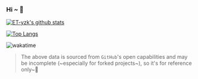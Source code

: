 ### Hi ~ 🤩

[![ET-yzk's github stats](https://github-readme-stats.yzketx.online/api?username=ET-yzk&count_private=true&include_all_commits=false&show_icons=true&theme=flag-india)](https://blog.yzketx.online)
<!-- [![iSTEP's github stats](https://github-readme-stats.vercel.app/api/top-langs/?username=ET-yzk&layout=compact)](https://blog.yzketx.online/iSTEP.github.io/) -->

[![Top Langs](https://github-readme-stats.yzketx.online/api/top-langs/?username=ET-yzk&layout=compact&theme=flag-india)](https://blog.yzketx.online)

![wakatime](https://github-readme-stats.yzketx.online/api/wakatime?username=kfkfka&layout=compact)
> The above data is sourced from `GitHub`'s open capabilities and may be incomplete (~especially for forked projects~), so it's for reference only~🤪

<!--
**ET-yzk/ET-yzk** is a ✨ _special_ ✨ repository because its `README.md` (this file) appears on your GitHub profile.

Here are some ideas to get you started:

- 🔭 I’m currently working on ...
- 🌱 I’m currently learning ...
- 👯 I’m looking to collaborate on ...
- 🤔 I’m looking for help with ...
- 💬 Ask me about ...
- 📫 How to reach me: ...
- 😄 Pronouns: ...
- ⚡ Fun fact: ...
-->
